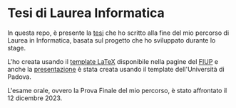 # Tesi di Laurea Informatica

In questa repo, è presente la [tesi](thesis.pdf) che ho scritto alla fine del mio percorso di Laurea in Informatica, basata sul progetto che ho sviluppato durante lo stage.

L'ho creata usando il [template LaTeX](https://github.com/FIUP/Thesis-template) disponibile nella pagine del [FIUP](https://github.com/FIUP) e anche la [presentazione](Presentazione/presentazione.pdf) è stata creata usando il template dell'Università di Padova.

L'esame orale, ovvero la Prova Finale del mio percorso, è stato affrontato il 12 dicembre 2023.